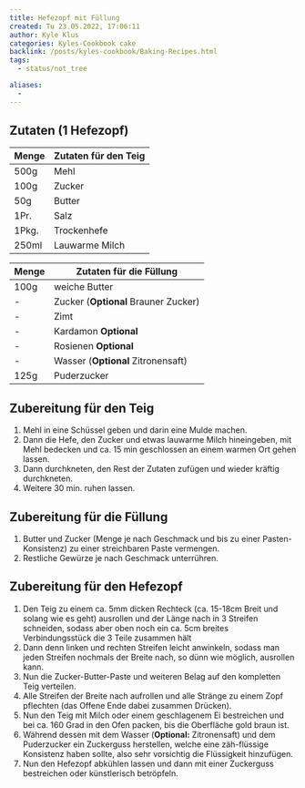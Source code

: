```yaml
---
title: Hefezopf mit Füllung
created: Tu 23.05.2022, 17:06:11
author: Kyle Klus
categories: Kyles-Cookbook cake
backlink: /posts/kyles-cookbook/Baking-Recipes.html
tags:
  - status/not_tree

aliases:
  -
---
```


## Zutaten (1 Hefezopf)

| Menge            | Zutaten für den Teig |
| ---------------- | -------------------- |
| 500g             | Mehl                 |
| 100g             | Zucker               |
| 50g              | Butter               |
| 1Pr.             | Salz                 |
| 1Pkg.            | Trockenhefe          |
| 250ml            | Lauwarme Milch       |

| Menge            | Zutaten für die Füllung              |
| ---------------- | ------------------------------------ |
| 100g             | weiche Butter                        |
| -                | Zucker (**Optional** Brauner Zucker) |
| -                | Zimt                                 |
| -                | Kardamon **Optional**                |
| -                | Rosienen **Optional**                |
| -                | Wasser (**Optional** Zitronensaft)   |
| 125g             | Puderzucker                          |

## Zubereitung für den Teig

1. Mehl in eine Schüssel geben und darin eine Mulde machen. 
2. Dann die Hefe, den Zucker und etwas lauwarme Milch hineingeben, mit Mehl bedecken und ca. 15 min geschlossen an einem warmen Ort gehen lassen. 
3. Dann durchkneten, den Rest der Zutaten zufügen und wieder kräftig durchkneten.
4. Weitere 30 min. ruhen lassen.

## Zubereitung für die Füllung
1. Butter und Zucker (Menge je nach Geschmack und bis zu einer Pasten-Konsistenz) zu einer streichbaren Paste vermengen.
2. Restliche Gewürze je nach Geschmack unterrühren.

## Zubereitung für den Hefezopf
1. Den Teig zu einem ca. 5mm dicken Rechteck (ca. 15-18cm Breit und solang wie es geht) ausrollen und der Länge nach in 3 Streifen schneiden, sodass aber oben noch ein ca. 5cm breites Verbindungsstück die 3 Teile zusammen hält 
2. Dann denn linken und rechten Streifen leicht anwinkeln, sodass man jeden Streifen nochmals der Breite nach, so dünn wie möglich, ausrollen kann.
3. Nun die Zucker-Butter-Paste und weiteren Belag auf den kompletten Teig verteilen.
4. Alle Streifen der Breite nach aufrollen und alle Stränge zu einem Zopf pflechten (das Offene Ende dabei zusammen Drücken).
5. Nun den Teig mit Milch oder einem geschlagenem Ei bestreichen und bei ca. 160 Grad in den Ofen packen, bis die Oberfläche gold braun ist.
6. Während dessen mit dem Wasser (**Optional:** Zitronensaft) und dem Puderzucker ein Zuckerguss herstellen, welche eine zäh-flüssige Konsistenz haben sollte, also sehr vorsichtig die Flüssigkeit hinzufügen.
7. Nun den Hefezopf abkühlen lassen und dann mit einer Zuckerguss bestreichen oder künstlerisch betröpfeln.
